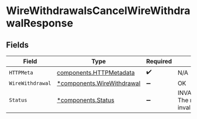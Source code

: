 # WireWithdrawalsCancelWireWithdrawalResponse


## Fields

| Field                                                                   | Type                                                                    | Required                                                                | Description                                                             |
| ----------------------------------------------------------------------- | ----------------------------------------------------------------------- | ----------------------------------------------------------------------- | ----------------------------------------------------------------------- |
| `HTTPMeta`                                                              | [components.HTTPMetadata](../../models/components/httpmetadata.md)      | :heavy_check_mark:                                                      | N/A                                                                     |
| `WireWithdrawal`                                                        | [*components.WireWithdrawal](../../models/components/wirewithdrawal.md) | :heavy_minus_sign:                                                      | OK                                                                      |
| `Status`                                                                | [*components.Status](../../models/components/status.md)                 | :heavy_minus_sign:                                                      | INVALID_ARGUMENT: The request has an invalid argument.                  |